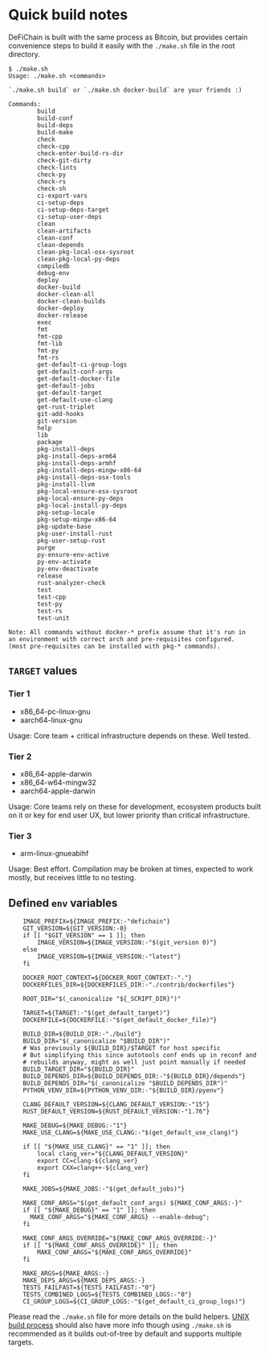 # Quick build notes

DeFiChain is built with the same process as Bitcoin, but provides certain convenience steps to
build it easily with the `./make.sh` file in the root directory.

```
$ ./make.sh
Usage: ./make.sh <commands>

`./make.sh build` or `./make.sh docker-build` are your friends :)

Commands:
        build
        build-conf
        build-deps
        build-make
        check
        check-cpp
        check-enter-build-rs-dir
        check-git-dirty
        check-lints
        check-py
        check-rs
        check-sh
        ci-export-vars
        ci-setup-deps
        ci-setup-deps-target
        ci-setup-user-deps
        clean
        clean-artifacts
        clean-conf
        clean-depends
        clean-pkg-local-osx-sysroot
        clean-pkg-local-py-deps
        compiledb
        debug-env
        deploy
        docker-build
        docker-clean-all
        docker-clean-builds
        docker-deploy
        docker-release
        exec
        fmt
        fmt-cpp
        fmt-lib
        fmt-py
        fmt-rs
        get-default-ci-group-logs
        get-default-conf-args
        get-default-docker-file
        get-default-jobs
        get-default-target
        get-default-use-clang
        get-rust-triplet
        git-add-hooks
        git-version
        help
        lib
        package
        pkg-install-deps
        pkg-install-deps-arm64
        pkg-install-deps-armhf
        pkg-install-deps-mingw-x86-64
        pkg-install-deps-osx-tools
        pkg-install-llvm
        pkg-local-ensure-osx-sysroot
        pkg-local-ensure-py-deps
        pkg-local-install-py-deps
        pkg-setup-locale
        pkg-setup-mingw-x86-64
        pkg-update-base
        pkg-user-install-rust
        pkg-user-setup-rust
        purge
        py-ensure-env-active
        py-env-activate
        py-env-deactivate
        release
        rust-analyzer-check
        test
        test-cpp
        test-py
        test-rs
        test-unit

Note: All commands without docker-* prefix assume that it's run in
an environment with correct arch and pre-requisites configured.
(most pre-requisites can be installed with pkg-* commands).
```

## `TARGET` values

### Tier 1

- x86_64-pc-linux-gnu
- aarch64-linux-gnu

Usage: Core team + critical infrastructure depends on these. Well tested.

### Tier 2

- x86_64-apple-darwin
- x86_64-w64-mingw32
- aarch64-apple-darwin

Usage: Core teams rely on these for development, ecosystem products built on it or
key for end user UX, but lower priority than critical infrastructure.

### Tier 3

- arm-linux-gnueabihf

Usage: Best effort. Compilation may be broken at times, expected to work mostly,
but receives little to no testing.

## Defined `env` variables

```
    IMAGE_PREFIX=${IMAGE_PREFIX:-"defichain"}
    GIT_VERSION=${GIT_VERSION:-0}
    if [[ "$GIT_VERSION" == 1 ]]; then
        IMAGE_VERSION=${IMAGE_VERSION:-"$(git_version 0)"}
    else
        IMAGE_VERSION=${IMAGE_VERSION:-"latest"}
    fi

    DOCKER_ROOT_CONTEXT=${DOCKER_ROOT_CONTEXT:-"."}
    DOCKERFILES_DIR=${DOCKERFILES_DIR:-"./contrib/dockerfiles"}

    ROOT_DIR="$(_canonicalize "${_SCRIPT_DIR}")"

    TARGET=${TARGET:-"$(get_default_target)"}
    DOCKERFILE=${DOCKERFILE:-"$(get_default_docker_file)"}

    BUILD_DIR=${BUILD_DIR:-"./build"}
    BUILD_DIR="$(_canonicalize "$BUILD_DIR")"
    # Was previously ${BUILD_DIR}/$TARGET for host specific
    # But simplifying this since autotools conf ends up in reconf and
    # rebuilds anyway, might as well just point manually if needed
    BUILD_TARGET_DIR="${BUILD_DIR}"
    BUILD_DEPENDS_DIR=${BUILD_DEPENDS_DIR:-"${BUILD_DIR}/depends"}
    BUILD_DEPENDS_DIR="$(_canonicalize "$BUILD_DEPENDS_DIR")"
    PYTHON_VENV_DIR=${PYTHON_VENV_DIR:-"${BUILD_DIR}/pyenv"}

    CLANG_DEFAULT_VERSION=${CLANG_DEFAULT_VERSION:-"15"}
    RUST_DEFAULT_VERSION=${RUST_DEFAULT_VERSION:-"1.76"}

    MAKE_DEBUG=${MAKE_DEBUG:-"1"}
    MAKE_USE_CLANG=${MAKE_USE_CLANG:-"$(get_default_use_clang)"}

    if [[ "${MAKE_USE_CLANG}" == "1" ]]; then
        local clang_ver="${CLANG_DEFAULT_VERSION}"
        export CC=clang-${clang_ver}
        export CXX=clang++-${clang_ver}
    fi

    MAKE_JOBS=${MAKE_JOBS:-"$(get_default_jobs)"}

    MAKE_CONF_ARGS="$(get_default_conf_args) ${MAKE_CONF_ARGS:-}"
    if [[ "${MAKE_DEBUG}" == "1" ]]; then
      MAKE_CONF_ARGS="${MAKE_CONF_ARGS} --enable-debug";
    fi

    MAKE_CONF_ARGS_OVERRIDE="${MAKE_CONF_ARGS_OVERRIDE:-}"
    if [[ "${MAKE_CONF_ARGS_OVERRIDE}" ]]; then
        MAKE_CONF_ARGS="${MAKE_CONF_ARGS_OVERRIDE}"
    fi

    MAKE_ARGS=${MAKE_ARGS:-}
    MAKE_DEPS_ARGS=${MAKE_DEPS_ARGS:-}
    TESTS_FAILFAST=${TESTS_FAILFAST:-"0"}
    TESTS_COMBINED_LOGS=${TESTS_COMBINED_LOGS:-"0"}
    CI_GROUP_LOGS=${CI_GROUP_LOGS:-"$(get_default_ci_group_logs)"}
```

Please read the `./make.sh` file for more details on the build helpers.
[UNIX build process](./build-unix.md) should also have more info though using
`./make.sh` is recommended as it builds out-of-tree by default and supports
multiple targets.
